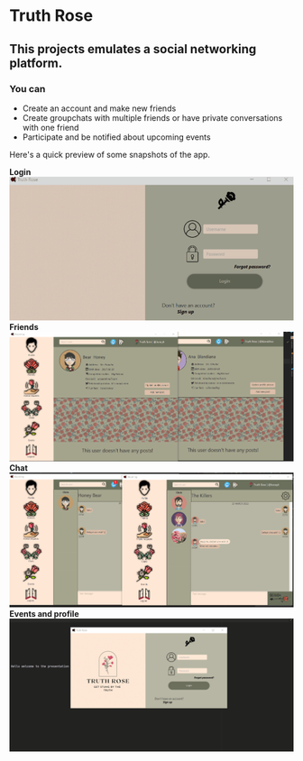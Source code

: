 # Truth Rose
## This projects emulates a social networking platform.
### You can 
<ul>
    <li>Create an account and make new friends</li>
    <li>Create groupchats with multiple friends or have private conversations with one friend</li>
    <li>Participate and be notified about upcoming events</li>
</ul>

Here's a quick preview of some snapshots of the app.
<br>

<strong>Login</strong>
![](src/main/resources/imgs/loginsmooth.gif)
<strong>Friends</strong>
![](src/main/resources/imgs/friends.gif)
<strong>Chat</strong>
![](src/main/resources/imgs/chat.gif)
<strong>Events and profile</strong>
![](src/main/resources/imgs/loginEvents.gif)